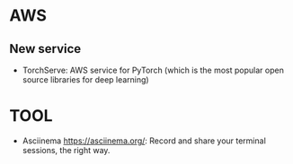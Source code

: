 
# AWS

## New service

- TorchServe: AWS service for PyTorch (which is the most popular open source libraries for deep learning)


# TOOL

- Asciinema https://asciinema.org/: Record and share your terminal sessions, the right way.

